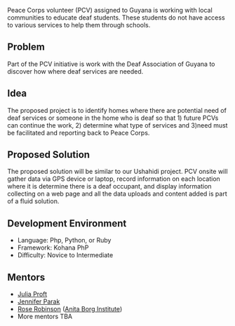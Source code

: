Peace Corps volunteer (PCV) assigned to Guyana is working with local communities to educate deaf students. These students do not have access to various services to help them through schools. 

## Problem
Part of the PCV initiative is work with the Deaf Association of Guyana to discover how where deaf services are needed. 

## Idea
The proposed project is to identify homes where there are potential need of deaf services or someone in the home who is deaf so that 1) future PCVs can continue the work, 2) determine what type of services and 3)need must be facilitated and reporting back to Peace Corps.

## Proposed Solution
The proposed solution will be similar to our Ushahidi project. PCV onsite will gather data via GPS device or laptop, record information on each location where it is determine there is a deaf occupant, and display information collecting on a web page and all the data uploads and content added is part of a fluid solution.


## Development Environment
* Language: Php, Python, or Ruby
* Framework: Kohana PhP
* Difficulty: Novice to Intermediate

## Mentors
* [Julia Proft](http://systers.org/systers-dev/doku.php/julia_proft)
* [Jennifer Parak](http://systers.org/systers-dev/doku.php/jennifer_parak)
* [Rose Robinson](http://about.me/rosariorobinson) ([Anita Borg Institute](http://anitaborg.org/))
* More mentors TBA